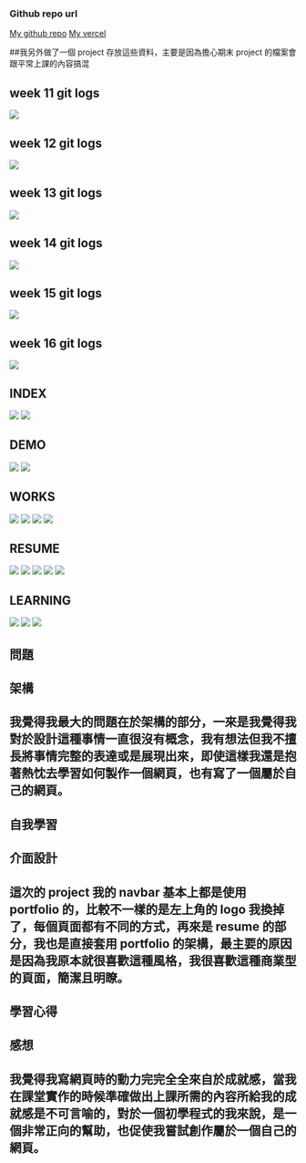 ### Github repo url

[My github repo](https://github.com/anan826/project.git)
[My vercel](project-9gv4cwm9w-anan826.vercel.app)

##我另外做了一個 project 存放這些資料，主要是因為擔心期末 project 的檔案會跟平常上課的內容搞混

## week 11 git logs

![](./w11.png)

## week 12 git logs

![](./w12.png)

## week 13 git logs

![](./w13.png)

## week 14 git logs

![](./w14.png)

## week 15 git logs

![](./w15.png)

## week 16 git logs

![](./w16.png)

## INDEX

![](index-1.png)
![](index-2.png)

## DEMO

![](demo-1.png)
![](demo-2.png)

## WORKS

![](works-1.png)
![](works-2.png)
![](works-3.png)
![](works-4.png)

## RESUME

![](resume-1.png)
![](resume-2.png)
![](resume-3.png)
![](resume-4.png)
![](resume-5.png)

## LEARNING

![](learning-1.png)
![](learning-2.png)
![](learning-3.png)

## 問題

## 架構

## 我覺得我最大的問題在於架構的部分，一來是我覺得我對於設計這種事情一直很沒有概念，我有想法但我不擅長將事情完整的表達或是展現出來，即使這樣我還是抱著熱忱去學習如何製作一個網頁，也有寫了一個屬於自己的網頁。

## 自我學習

## 介面設計

## 這次的 project 我的 navbar 基本上都是使用 portfolio 的，比較不一樣的是左上角的 logo 我換掉了，每個頁面都有不同的方式，再來是 resume 的部分，我也是直接套用 portfolio 的架構，最主要的原因是因為我原本就很喜歡這種風格，我很喜歡這種商業型的頁面，簡潔且明瞭。

## 學習心得

## 感想

## 我覺得我寫網頁時的動力完完全全來自於成就感，當我在課堂實作的時候準確做出上課所需的內容所給我的成就感是不可言喻的，對於一個初學程式的我來說，是一個非常正向的幫助，也促使我嘗試創作屬於一個自己的網頁。
